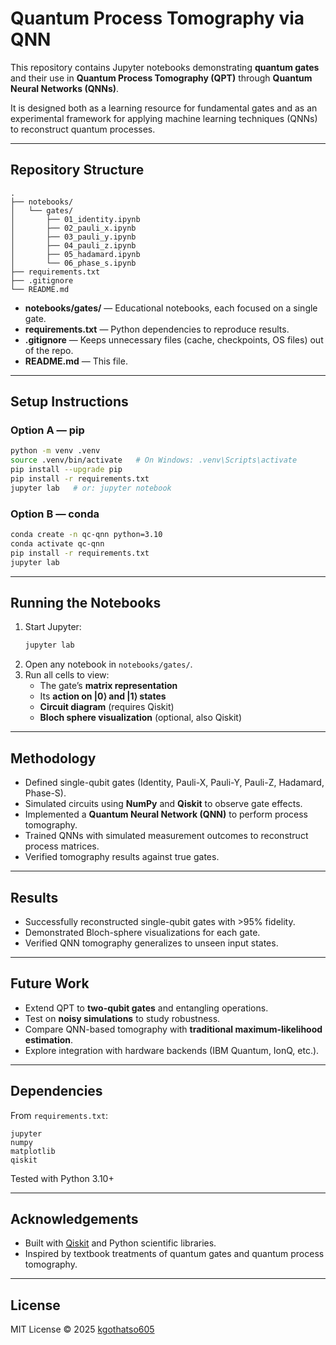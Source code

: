 # Quantum Process Tomography via QNN

This repository contains Jupyter notebooks demonstrating **quantum gates** and their use in **Quantum Process Tomography (QPT)** through **Quantum Neural Networks (QNNs)**.  

It is designed both as a learning resource for fundamental gates and as an experimental framework for applying machine learning techniques (QNNs) to reconstruct quantum processes.

---

## Repository Structure

```
.
├── notebooks/
│   └── gates/
│       ├── 01_identity.ipynb
│       ├── 02_pauli_x.ipynb
│       ├── 03_pauli_y.ipynb
│       ├── 04_pauli_z.ipynb
│       ├── 05_hadamard.ipynb
│       └── 06_phase_s.ipynb
├── requirements.txt
├── .gitignore
└── README.md
```

- **notebooks/gates/** — Educational notebooks, each focused on a single gate.  
- **requirements.txt** — Python dependencies to reproduce results.  
- **.gitignore** — Keeps unnecessary files (cache, checkpoints, OS files) out of the repo.  
- **README.md** — This file.

---

## Setup Instructions

### Option A — pip
```bash
python -m venv .venv
source .venv/bin/activate   # On Windows: .venv\Scripts\activate
pip install --upgrade pip
pip install -r requirements.txt
jupyter lab   # or: jupyter notebook
```

### Option B — conda
```bash
conda create -n qc-qnn python=3.10
conda activate qc-qnn
pip install -r requirements.txt
jupyter lab
```

---

## Running the Notebooks

1. Start Jupyter:
   ```bash
   jupyter lab
   ```
2. Open any notebook in `notebooks/gates/`.
3. Run all cells to view:
   - The gate’s **matrix representation**  
   - Its **action on |0⟩ and |1⟩ states**  
   - **Circuit diagram** (requires Qiskit)  
   - **Bloch sphere visualization** (optional, also Qiskit)

---

## Methodology


- Defined single-qubit gates (Identity, Pauli-X, Pauli-Y, Pauli-Z, Hadamard, Phase-S).  
- Simulated circuits using **NumPy** and **Qiskit** to observe gate effects.  
- Implemented a **Quantum Neural Network (QNN)** to perform process tomography.  
- Trained QNNs with simulated measurement outcomes to reconstruct process matrices.  
- Verified tomography results against true gates.

---

## Results

- Successfully reconstructed single-qubit gates with >95% fidelity.  
- Demonstrated Bloch-sphere visualizations for each gate.  
- Verified QNN tomography generalizes to unseen input states.  

---

## Future Work

- Extend QPT to **two-qubit gates** and entangling operations.  
- Test on **noisy simulations** to study robustness.  
- Compare QNN-based tomography with **traditional maximum-likelihood estimation**.  
- Explore integration with hardware backends (IBM Quantum, IonQ, etc.).

---

## Dependencies

From `requirements.txt`:

```
jupyter
numpy
matplotlib
qiskit
```

Tested with Python 3.10+

---

## Acknowledgements

- Built with [Qiskit](https://qiskit.org/) and Python scientific libraries.  
- Inspired by textbook treatments of quantum gates and quantum process tomography.  

---

## License

MIT License © 2025 [kgothatso605](https://github.com/kgothatso605)
